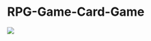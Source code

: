 # RPG-Game-Card-Game

<a href="https://github.com/erwinangeles/RPG-Game-Card-Game/"><img src="https://erwinangeles.github.io/RPG-Game-Card-Game/assets/images/rpg-game.png" /></a>
